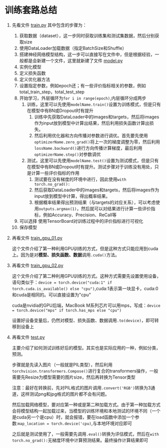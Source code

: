 # 训练套路总结

1. 先看文件 [train.py](./train.py) 其中包含的步骤为：
   1. 获取数据（dataset），这一步同时获取训练集和测试集数据，然后分别获取size
   2. 使用DataLoader加载数据（指定BatchSize和Shuffle）
   3. 搭建神经网络模型结构，这一步可以直接写在文件中，但是根据经验，一般都是会新建一个文件，这里就新建了文件 [model.py](./model.py)
   4. 实例化模型
   5. 定义损失函数
   6. 定义优化器方法
   7. 设置指定参数，例如epoch还；有一些评价指标相关的参数，例如total_train_step，total_test_step
   8. 开始学习，外层循环为`for i in range(epoch)`,内层循环分成两步 
      1. 训练，这里可以先使用`modelName.train()`设置为训练模式，但是只有在模型中有BN或Dropout时有提升 
         1. 训练中先获取DataLoader中的images和targets，然后将images作为input放到模型中计算出结果，然后利用损失函数计算出损失。
         2. 然后利用优化器和方向传播对参数进行调优。首先要先使用`optimizerName.zero_grad()`将上一次的梯度调整为零，然后利用`lossName.backward()`进行方向传播计算梯度，最后利用`optimizerName.step()`对参数调优
      2. 测试，这里可以先使用`modelName.test()`设置为测试模式，但是只有在模型中有BN或Dropout时有提升。测试步骤对于训练没有用处，只是计算一些评价指标的作用
         1. 测试要在没有梯度的环境中进行，因此使用`with torch.no_grad():`
         2. 然后获取DataLoader中的images和targets，然后将images作为input放到模型中计算，得出概率结果。
         3. 根据概率结果得出预测结果（与targets的对应关系），可以考虑使用`outputs.argmax(1)`，然后就可以对结果进行计算一些评价指标，例如Accuracy、Precision、ReCall等
   9. 可以选择 使用TensorBoard对训练过程中的评价指标进行可视化
   10. 保存模型
2. 再看文件 [train_gpu_01.py](./train_gpu_01.py)

   这个文件介绍了第一种利用GPU训练的方式，但是这种方式只能应用到cuda上。因为是对**模型、损失函数、数据**调用`.cuda()`方法。
3. 再看文件 [train_gpu_02.py](./train_gpu_02.py)

   这个文件介绍了第二种利用GPU训练的方式。这种方式需要先设置使用设备，语句类似于：`device = torch.device("cuda:1" if torch.cuda.is_available() else "cpu")`,cuda:1表示第一块显卡，cuda:0和cuda是相同的。可以直接设置为"cpu"
   
   cuda是nvidia的GPU后端，MacBook M系列芯片可以用mps，写成：`device = torch.device("mps" if torch.has_mps else "cpu")`

   设置好设备变量后，仍然对模型、损失函数、数据调用`.to(device)`，即可转移到设备上
4. 再看文件 [test.py](./test.py)

   主要介绍了如何测试训练好后的模型。其实也是实际应用的一种，例如分类，预测。
   
   步骤就是先读入图片（一般就是PIL类型），然后利用`torchvision.transformers.Compose()`进行复合的transformers操作，一般需要先Resize为模型需要的图片size，然后再转换为Tensor类型

   注意：最好在转换前，先对PIL格式的图片调用`.convert('RGB')`转换为3通道，这样测试png和jpg格式的图片都不会有问题。

   然后加载网络模型，要对应第一种或是第二种加载方式。由于第一种加载方式会将模型结构一起加载过来，当模型的训练环境和本地测试的环境不同（一个是cuda另一个是cpu）时，就会报错，要在load函数中添加一个参数:`map_location = torch.device('cpu)`,与本地环境对应即可

   之后就是测试使用了，一般需要先调用`.eval()`转换为评估模式，然后在`with torch.no_grad():`无梯度环境中计算预测结果。最终操作计算结果即可